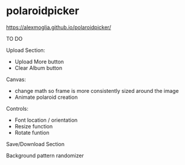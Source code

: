 # polaroidpicker

https://alexmoglia.github.io/polaroidpicker/

TO DO

Upload Section:

- Upload More button
- Clear Album button

Canvas:

- change math so frame is more consistently sized around the image
- Animate polaroid creation

Controls:

- Font location / orientation
- Resize function
- Rotate funtion

Save/Download Section

Background pattern randomizer
